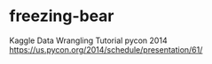 freezing-bear
=============

Kaggle Data Wrangling Tutorial pycon 2014 https://us.pycon.org/2014/schedule/presentation/61/
